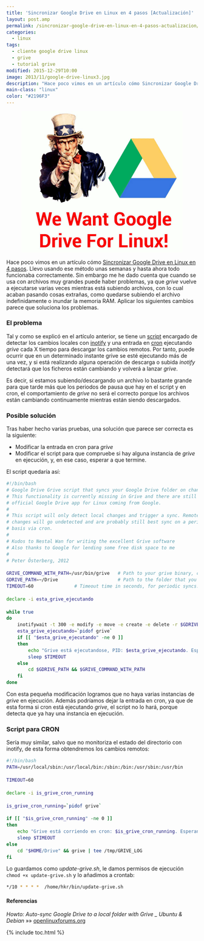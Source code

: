 ```yaml
---
title: 'Sincronizar Google Drive en Linux en 4 pasos [Actualización]'
layout: post.amp
permalink: /sincronizar-google-drive-en-linux-en-4-pasos-actualizacion/
categories:
  - linux
tags:
  - cliente google drive linux
  - grive
  - tutorial grive
modified: 2015-12-29T10:00
image: 2013/11/google-drive-linux3.jpg
description: "Hace poco vimos en un artículo cómo Sincronizar Google Drive en Linux en 4 pasos. Llevo usando ese método unas semanas y hasta ahora todo funcionaba correctamente. Sin embargo me he dado cuenta que cuando se usa con archivos muy grandes puede haber problemas, ya que grive vuelve a ejecutarse varias veces mientras está subiendo archivos, con lo cual acaban pasando cosas extrañas, como quedarse subiendo el archivo indefinidamente o inundar la memoria RAM. Aplicar los siguientes cambios parece que soluciona los problemas."
main-class: "linux"
color: "#2196F3"
---
```

<figure>
  <a href="/assets/img/2013/11/google-drive-linux3.jpg"><img src="/assets/img/2013/11/google-drive-linux3.jpg" title="{{ page.title }}" alt="{{ page.title }}" /></a>
</figure>

Hace poco vimos en un artículo cómo [Sincronizar Google Drive en Linux en 4 pasos][1]. Llevo usando ese método unas semanas y hasta ahora todo funcionaba correctamente. Sin embargo me he dado cuenta que cuando se usa con archivos muy grandes puede haber problemas, ya que *grive* vuelve a ejecutarse varias veces mientras está subiendo archivos, con lo cual acaban pasando cosas extrañas, como quedarse subiendo el archivo indefinidamente o inundar la memoria RAM. Aplicar los siguientes cambios parece que soluciona los problemas.

<!--ad-->

### El problema

Tal y como se explicó en el artículo anterior, se tiene un [script][2] encargado de detectar los cambios locales con [inotify][3] y una entrada en <a href="http://es.wikipedia.org/wiki/Cron_%28Unix%29" title="Cron wikipedia" target="_blank">cron</a> ejecutando *grive* cada X tiempo para descargar los cambios remotos. Por tanto, puede ocurrir que en un determinado instante grive se esté ejecutando más de una vez, y si está realizando alguna operación de descarga o subida *inotify* detectará que los ficheros están cambiando y volverá a lanzar *grive*.

Es decir, si estamos subiendo/descargando un archivo lo bastante grande para que tarde más que los periodos de pausa que hay en el script y en cron, el comportamiento de *grive* no será el correcto porque los archivos están cambiando continuamente mientras están siendo descargados.

### Posible solución

Tras haber hecho varias pruebas, una solución que parece ser correcta es la siguiente:

  * Modificar la entrada en cron para *grive*
  * Modificar el script para que compruebe si hay alguna instancia de *grive* en ejecución, y, en ese caso, esperar a que termine.

El script quedaría así:

```bash
#!/bin/bash
# Google Drive Grive script that syncs your Google Drive folder on change
# This functionality is currently missing in Grive and there are still no
# official Google Drive app for Linux coming from Google.
#
# This script will only detect local changes and trigger a sync. Remote
# changes will go undetected and are probably still best sync on a periodic
# basis via cron.
#
# Kudos to Nestal Wan for writing the excellent Grive software
# Also thanks to Google for lending some free disk space to me
#
# Peter Österberg, 2012

GRIVE_COMMAND_WITH_PATH=/usr/bin/grive   # Path to your grive binary, change to match your system
GDRIVE_PATH=~/Drive                      # Path to the folder that you want to be synced
TIMEOUT=60               # Timeout time in seconds, for periodic syncs. Nicely pointed out by ivanmacx

declare -i esta_grive_ejecutando

while true
do
    inotifywait -t 300 -e modify -e move -e create -e delete -r $GDRIVE_PATH
    esta_grive_ejecutando=`pidof grive`
    if [[ "$esta_grive_ejecutando" -ne 0 ]]
    then
        echo "Grive está ejecutandose, PID: $esta_grive_ejecutando. Esperando..."
        sleep $TIMEOUT
    else
        cd $GDRIVE_PATH && $GRIVE_COMMAND_WITH_PATH
    fi
done

```

Con esta pequeña modificación logramos que no haya varias instancias de *grive* en ejecución. Además podríamos dejar la entrada en cron, ya que de esta forma si cron está ejecutando *grive*, el script no lo hará, porque detecta que ya hay una instancia en ejecución.

### Script para CRON

Sería muy similar, salvo que no monitoriza el estado del directorio con inotify, de esta forma obtendremos los cambios remotos:

```bash
#!/bin/bash
PATH=/usr/local/sbin:/usr/local/bin:/sbin:/bin:/usr/sbin:/usr/bin

TIMEOUT=60

declare -i is_grive_cron_running

is_grive_cron_running=`pidof grive`

if [[ "$is_grive_cron_running" -ne 0 ]]
then
    echo "Grive está corriendo en cron: $is_grive_cron_running. Esperando..."
    sleep $TIMEOUT
else
    cd "$HOME/Drive" && grive | tee /tmp/GRIVE_LOG
fi

```

Lo guardamos como *update-grive.sh*, le damos permisos de ejecución `chmod +x update-grive.sh` y lo añadimos a crontab:

```bash
*/10 * * * *  /home/hkr/bin/update-grive.sh

```

#### Referencias

*Howto: Auto-sync Google Drive to a local folder with Grive _ Ubuntu & Debian* »» <a href="https://openlinuxforums.org/index.php?topic=3144.0" target="_blank">openlinuxforums.org</a>



[1]: https://elbauldelprogramador.com/sincronizar-google-drive-en-linux-en-4-pasos/ "Sincronizar Google Drive en Linux en 4 pasos"
[2]: https://elbauldelprogramador.com/
[3]: https://elbauldelprogramador.com/ejecutar-un-script-al-modificar-un-fichero-con-inotify/ "Ejecutar un script al modificar un fichero con inotify"

{% include toc.html %}
